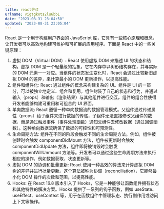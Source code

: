 ```yaml
---
title: react导读
urlname: vigtgkots2lu6bb1
date: "2023-08-31 23:04:50"
updated: "2023-08-31 23:05:04"
---
```


React 是一个用于构建用户界面的 JavaScript 库，它具有一些核心原理和概念，让开发者可以高效地构建可维护和可扩展的应用程序。下面是 React 中的一些关键原理：

1. 虚拟 DOM（Virtual DOM）: React 使用虚拟 DOM 来描述 UI 的状态和结构。虚拟 DOM 是一个轻量级的抽象，它在内存中以树形结构存在，并与实际的 DOM 元素一一对应。当组件的状态发生变化时，React 会通过比较新旧虚拟 DOM 的差异，来计算最小的 DOM 更新操作，以提高性能。
2. 组件和组件化: React 通过组件的概念来构建复杂的 UI。组件是 UI 的一部分，可以被独立地定义、组合和复用。组件封装了自己的状态和行为，并通过输入（props）和输出（渲染结果）与其他组件进行交互。组件的组合性使得开发者能够构建可重用和可组合的 UI 界面。
3. 单向数据流: React 遵循一种单向数据流的数据管理模式。父组件通过传递属性（props）给子组件来进行数据的传递，子组件无法直接修改父组件的数据，而是通过触发事件（事件处理函数）通知父组件去修改数据（通过回调函数）。这种单向数据流确保了数据的可控性和可预测性。
4. 生命周期方法: 组件在不同的阶段会触发不同的生命周期方法。例如，组件被创建时会触发 componentDidMount 方法，组件被更新时会触发 componentDidUpdate 方法，组件即将被销毁时会触发 componentWillUnmount 方法等。开发者可以通过这些生命周期方法来执行相应的操作，例如数据获取、状态更新等。
5. 虚拟 DOM 的协调和批量更新: React 使用一种高效的算法来计算虚拟 DOM 树的差异并进行批量更新。这个算法被称为协调（reconciliation），它能够最小化 DOM 操作的次数和范围，以提高性能。
6. Hooks: 在 React 16.8 版本引入了 Hooks，它是一种能够让函数组件拥有状态和其他特性的解决方案。Hooks 提供了一系列的钩子函数，例如 useState、useEffect、useContext 等，用于在函数组件中管理状态、执行副作用或访问上下文等操作。

